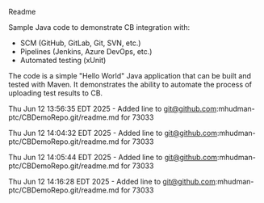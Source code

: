 Readme

Sample Java code to demonstrate CB integration with:
- SCM (GitHub, GitLab, Git, SVN, etc.)
- Pipelines (Jenkins, Azure DevOps, etc.)
- Automated testing (xUnit)

The code is a simple "Hello World" Java application that can be built and 
tested with Maven. It demonstrates the ability to automate the process of
uploading test results to CB.

Thu Jun 12 13:56:35 EDT 2025 - Added line to git@github.com:mhudman-ptc/CBDemoRepo.git/readme.md for 73033

Thu Jun 12 14:04:32 EDT 2025 - Added line to git@github.com:mhudman-ptc/CBDemoRepo.git/readme.md for 73033

Thu Jun 12 14:05:44 EDT 2025 - Added line to git@github.com:mhudman-ptc/CBDemoRepo.git/readme.md for 73033

Thu Jun 12 14:16:28 EDT 2025 - Added line to git@github.com:mhudman-ptc/CBDemoRepo.git/readme.md for 73033
